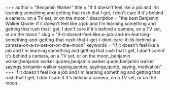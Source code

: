 +++
author = "Benjamin Walker"
title = "If it doesn't feel like a job and I'm learning something and getting that rush that I get, I don't care if it's behind a camera, on a TV set, or on the moon."
description = "the best Benjamin Walker Quote: If it doesn't feel like a job and I'm learning something and getting that rush that I get, I don't care if it's behind a camera, on a TV set, or on the moon."
slug = "if-it-doesnt-feel-like-a-job-and-im-learning-something-and-getting-that-rush-that-i-get-i-dont-care-if-its-behind-a-camera-on-a-tv-set-or-on-the-moon"
keywords = "If it doesn't feel like a job and I'm learning something and getting that rush that I get, I don't care if it's behind a camera, on a TV set, or on the moon.,benjamin walker,benjamin walker quotes,benjamin walker quote,benjamin walker sayings,benjamin walker saying,quotes, sayings,quote, saying, motivation"
+++
If it doesn't feel like a job and I'm learning something and getting that rush that I get, I don't care if it's behind a camera, on a TV set, or on the moon.
